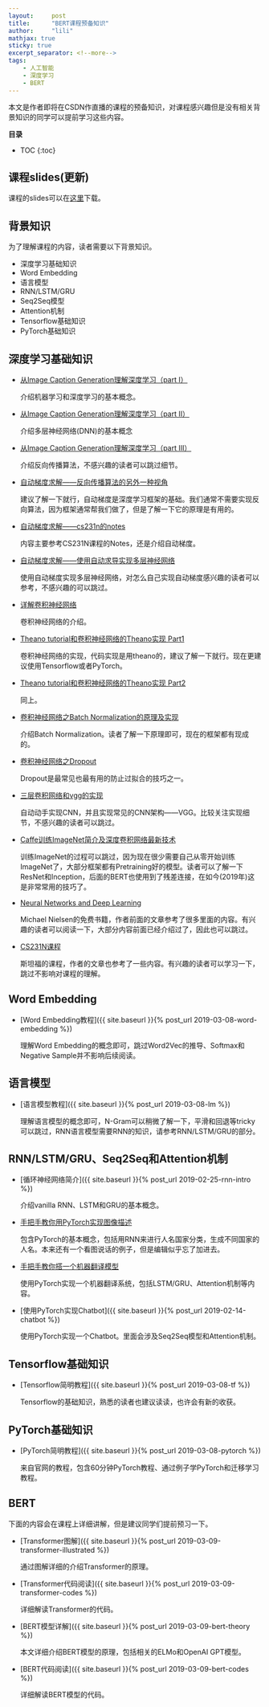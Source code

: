 ```yaml
---
layout:     post
title:      "BERT课程预备知识"
author:     "lili"
mathjax: true
sticky: true
excerpt_separator: <!--more-->
tags:
    - 人工智能
    - 深度学习
    - BERT
---
```


 本文是作者即将在CSDN作直播的课程的预备知识，对课程感兴趣但是没有相关背景知识的同学可以提前学习这些内容。
 <!--more-->
 
**目录**
* TOC
{:toc}

## 课程slides(更新)

课程的slides可以在[这里](/assets/bertcourse.pdf)下载。
 
## 背景知识
为了理解课程的内容，读者需要以下背景知识。
* 深度学习基础知识
* Word Embedding
* 语言模型
* RNN/LSTM/GRU
* Seq2Seq模型
* Attention机制
* Tensorflow基础知识
* PyTorch基础知识

## 深度学习基础知识
 

* [从Image Caption Generation理解深度学习（part I）](https://www.easemob.com/news/739)
 
    介绍机器学习和深度学习的基本概念。
    
* [从Image Caption Generation理解深度学习（part II）](https://www.easemob.com/news/740)
  
    介绍多层神经网络(DNN)的基本概念

* [从Image Caption Generation理解深度学习（part III）](https://www.easemob.com/news/1445)

    介绍反向传播算法，不感兴趣的读者可以跳过细节。

* [自动梯度求解——反向传播算法的另外一种视角](https://www.easemob.com/news/742)

    建议了解一下就行，自动梯度是深度学习框架的基础。我们通常不需要实现反向算法，因为框架通常帮我们做了，但是了解一下它的原理是有用的。

* [自动梯度求解——cs231n的notes](https://www.easemob.com/news/752)

    内容主要参考CS231N课程的Notes，还是介绍自动梯度。
   
* [自动梯度求解——使用自动求导实现多层神经网络](https://blog.csdn.net/qunnie_yi/article/details/80126965) 

    使用自动梯度实现多层神经网络，对怎么自己实现自动梯度感兴趣的读者可以参考，不感兴趣的可以跳过。
   
 * [详解卷积神经网络](https://www.easemob.com/news/754)
 
    卷积神经网络的介绍。
    
* [Theano tutorial和卷积神经网络的Theano实现 Part1](https://blog.csdn.net/qunnie_yi/article/details/80127692) 

    卷积神经网络的实现，代码实现是用theano的，建议了解一下就行。现在更建议使用Tensorflow或者PyTorch。
     
* [Theano tutorial和卷积神经网络的Theano实现 Part2](https://blog.csdn.net/weixin_33695082/article/details/87289237) 

    同上。
    
* [卷积神经网络之Batch Normalization的原理及实现](https://www.easemob.com/news/758) 
    
    介绍Batch Normalization。读者了解一下原理即可，现在的框架都有现成的。
      
* [卷积神经网络之Dropout](https://www.easemob.com/news/759)

    Dropout是最常见也最有用的防止过拟合的技巧之一。
      
* [三层卷积网络和vgg的实现](https://www.easemob.com/news/760)
    
    自动动手实现CNN，并且实现常见的CNN架构——VGG。比较关注实现细节，不感兴趣的读者可以跳过。
      
* [Caffe训练ImageNet简介及深度卷积网络最新技术](https://www.easemob.com/news/761) 

    训练ImageNet的过程可以跳过，因为现在很少需要自己从零开始训练ImageNet了，大部分框架都有Pretraining好的模型。读者可以了解一下ResNet和Inception，后面的BERT也使用到了残差连接，在如今(2019年)这是非常常用的技巧了。


* [Neural Networks and Deep Learning](http://neuralnetworksanddeeplearning.com/) 

    Michael Nielsen的免费书籍，作者前面的文章参考了很多里面的内容。有兴趣的读者可以阅读一下，大部分内容前面已经介绍过了，因此也可以跳过。
    
* [CS231N课程](http://cs231n.stanford.edu/) 

    斯坦福的课程，作者的文章也参考了一些内容。有兴趣的读者可以学习一下，跳过不影响对课程的理解。
    

## Word Embedding

* [Word Embedding教程]({{ site.baseurl }}{% post_url 2019-03-08-word-embedding %})

    理解Word Embedding的概念即可，跳过Word2Vec的推导、Softmax和Negative Sample并不影响后续阅读。


## 语言模型

* [语言模型教程]({{ site.baseurl }}{% post_url 2019-03-08-lm %})

    理解语言模型的概念即可，N-Gram可以稍微了解一下，平滑和回退等tricky可以跳过，RNN语言模型需要RNN的知识，请参考RNN/LSTM/GRU的部分。

## RNN/LSTM/GRU、Seq2Seq和Attention机制

* [循环神经网络简介]({{ site.baseurl }}{% post_url 2019-02-25-rnn-intro %})

     介绍vanilla RNN、LSTM和GRU的基本概念。

* [手把手教你用PyTorch实现图像描述](https://mp.weixin.qq.com/s?__biz=MzAwNDI4ODcxNA==&mid=2652247441&idx=1&sn=2408e035c2ea3709ba6b75b0450a19e1&chksm=80cc8c34b7bb052219dd4e9c4f064fecc121fddd5aa91184c7ab3e1675c74d0b89656ce45100&scene=21#wechat_redirect)

     包含PyTorch的基本概念，包括用RNN来进行人名国家分类，生成不同国家的人名。本来还有一个看图说话的例子，但是编辑似乎忘了加进去。

* [手把手教你搭一个机器翻译模型](https://blog.csdn.net/guleileo/article/details/80415228)
      
     使用PyTorch实现一个机器翻译系统，包括LSTM/GRU、Attention机制等内容。

* [使用PyTorch实现Chatbot]({{ site.baseurl }}{% post_url 2019-02-14-chatbot %})

     使用PyTorch实现一个Chatbot。里面会涉及Seq2Seq模型和Attention机制。

## Tensorflow基础知识

* [Tensorflow简明教程]({{ site.baseurl }}{% post_url 2019-03-08-tf %})

     Tensorflow的基础知识，熟悉的读者也建议读读，也许会有新的收获。

## PyTorch基础知识

* [PyTorch简明教程]({{ site.baseurl }}{% post_url 2019-03-08-pytorch %})

     来自官网的教程，包含60分钟PyTorch教程、通过例子学PyTorch和迁移学习教程。

## BERT

下面的内容会在课程上详细讲解，但是建议同学们提前预习一下。

* [Transformer图解]({{ site.baseurl }}{% post_url 2019-03-09-transformer-illustrated %})

     通过图解详细的介绍Transformer的原理。

* [Transformer代码阅读]({{ site.baseurl }}{% post_url 2019-03-09-transformer-codes %})

     详细解读Transformer的代码。

* [BERT模型详解]({{ site.baseurl }}{% post_url 2019-03-09-bert-theory %})

     本文详细介绍BERT模型的原理，包括相关的ELMo和OpenAI GPT模型。

* [BERT代码阅读]({{ site.baseurl }}{% post_url 2019-03-09-bert-codes %})

     详细解读BERT模型的代码。



